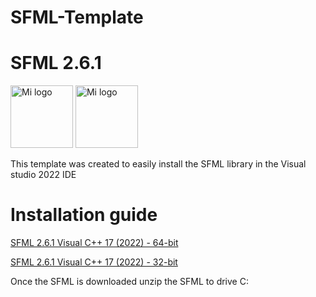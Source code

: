 # SFML-Template 
# SFML 2.6.1
<img src="https://www.sfml-dev.org/download/goodies/sfml-icon-mini.png" alt="Mi logo" width="100"/> <img src="https://upload.wikimedia.org/wikipedia/commons/thumb/2/2c/Visual_Studio_Icon_2022.svg/2048px-Visual_Studio_Icon_2022.svg.png" alt="Mi logo" width="100"/>

This template was created to easily install the SFML library in the Visual studio 2022 IDE 
# Installation guide

<a href="https://www.sfml-dev.org/files/SFML-2.6.1-windows-vc17-64-bit.zip" download>SFML 2.6.1 Visual C++ 17 (2022) - 64-bit</a>

<a href="https://www.sfml-dev.org/files/SFML-2.6.1-windows-vc17-32-bit.zip" download>SFML 2.6.1 Visual C++ 17 (2022) - 32-bit</a>

Once the SFML is downloaded
unzip the SFML to drive C:

